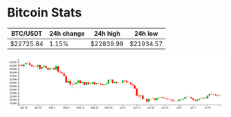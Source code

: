 # Bitcoin Stats

BTC/USDT|24h change|24h high|24h low|
|---|---|---|---|
|$22725.84|1.15%|$22839.99|$21934.57|

<img src="./chart.svg">
